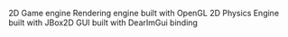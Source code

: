 2D Game engine
Rendering engine built with OpenGL
2D Physics Engine built with JBox2D
GUI built with DearImGui binding
